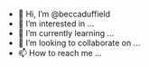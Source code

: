- 👋 Hi, I’m @beccaduffield
- 👀 I’m interested in ...
- 🌱 I’m currently learning ...
- 💞️ I’m looking to collaborate on ...
- 📫 How to reach me ...

<!---
beccaduffield/beccaduffield is a ✨ special ✨ repository because its `README.md` (this file) appears on your GitHub profile.
You can click the Preview link to take a look at your changes.
--->
